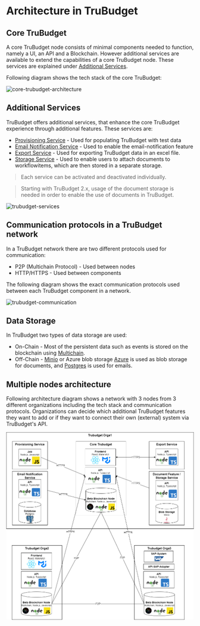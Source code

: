# Architecture in TruBudget

## Core TruBudget
A core TruBudget node consists of minimal components needed to function, namely a UI, an API and a Blockchain. However additional services are available to extend the capabilities of a core TruBudget node. These services are explained under [Additional Services](#additional-services).

Following diagram shows the tech stack of the core TruBudget:

![core-trubudget-architecture](./img/core-trubudget.png)

## Additional Services
TruBudget offers additional services, that enhance the core TruBudget experience through additional features. These services are:

- [Provisioning Service](../../provisioning/README.md) - Used for populating TruBudget with test data
- [Email Notification Service](../../email-notification-service/README.md) - Used to enable the email-notification feature
- [Export Service](../../excel-export-service/README.md) - Used for exporting TruBudget data in an excel file.
- [Storage Service](../../storage-service/README.md) - Used to enable users to attach documents to workflowitems, which are then stored in a separate storage.

> Each service can be activated and deactivated individually.

> Starting with TruBudget 2.x, usage of the document storage is needed in order to enable the use of documents in TruBudget.

![trubudget-services](./img/trubudget-services.png)

## Communication protocols in a TruBudget network
In a TruBudget network there are two different protocols used for communication:
- P2P (Multichain Protocol) - Used between nodes
- HTTP/HTTPS - Used between components

The following diagram shows the exact communication protocols used between each TruBudget component in a network.

![trubudget-communication](./img/trubudget-communication.png)

## Data Storage
In TruBudget two types of data storage are used:
- On-Chain - Most of the persistent data such as events is stored on the blockchain using [Multichain](https://www.multichain.com/).
- Off-Chain - [Minio](https://min.io/) or Azure blob storage [Azure](https://azure.microsoft.com/en-us/products/storage/blobs) is used as blob storage for documents, and [Postgres](https://www.postgresql.org/) is used for emails. 

## Multiple nodes architecture
Following architecture diagram shows a network with 3 nodes from 3 different organizations including the tech stack and communication protocols.
Organizations can decide which additional TruBudget features they want to add or if they want to connect their own (external) system via TruBudget's API.

![trubudget-architecture](./img/Trubudget-architecture-diagram.PNG)